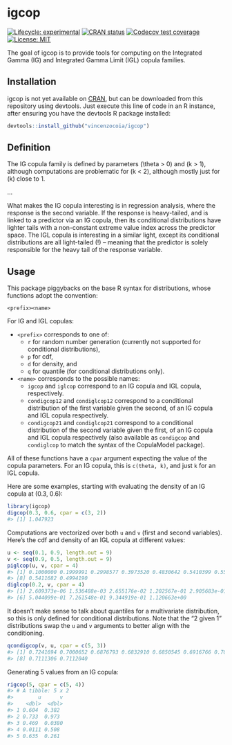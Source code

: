 
<!-- README.md is generated from README.Rmd. Please edit that file -->

# igcop

<!-- badges: start -->

[![Lifecycle:
experimental](https://img.shields.io/badge/lifecycle-experimental-orange.svg)](https://www.tidyverse.org/lifecycle/#experimental)
[![CRAN
status](https://www.r-pkg.org/badges/version/igcop)](https://CRAN.R-project.org/package=igcop)
[![Codecov test
coverage](https://codecov.io/gh/vincenzocoia/igcop/branch/master/graph/badge.svg)](https://codecov.io/gh/vincenzocoia/igcop?branch=master)
[![License:
MIT](https://img.shields.io/badge/license-MIT-blue.svg)](https://cran.r-project.org/web/licenses/MIT)
<!-- badges: end -->

The goal of igcop is to provide tools for computing on the Integrated
Gamma (IG) and Integrated Gamma Limit (IGL) copula families.

## Installation

igcop is not yet available on [CRAN](https://CRAN.R-project.org), but
can be downloaded from this repository using devtools. Just execute this
line of code in an R instance, after ensuring you have the devtools R
package installed:

``` r
devtools::install_github("vincenzocoia/igcop")
```

## Definition

The IG copula family is defined by parameters \(\theta > 0\) and
\(k > 1\), although computations are problematic for \(k < 2\), although
mostly just for \(k\) close to 1.

…

What makes the IG copula interesting is in regression analysis, where
the response is the second variable. If the response is heavy-tailed,
and is linked to a predictor via an IG copula, then its conditional
distributions have lighter tails with a non-constant extreme value index
across the predictor space. The IGL copula is interesting in a similar
light, except its conditional distributions are all light-tailed (\!) –
meaning that the predictor is solely responsible for the heavy tail of
the response variable.

## Usage

This package piggybacks on the base R syntax for distributions, whose
functions adopt the convention:

    <prefix><name>

For IG and IGL copulas:

  - `<prefix>` corresponds to one of:
      - `r` for random number generation (currently not supported for
        conditional distributions),
      - `p` for cdf,
      - `d` for density, and
      - `q` for quantile (for conditional distributions only).
  - `<name>` corresponds to the possible names:
      - `igcop` and `iglcop` correspond to an IG copula and IGL copula,
        respectively.
      - `condigcop12` and `condiglcop12` correspond to a conditional
        distribution of the first variable given the second, of an IG
        copula and IGL copula respectively.
      - `condigcop21` and `condiglcop21` correspond to a conditional
        distribution of the second variable given the first, of an IG
        copula and IGL copula respectively (also available as
        `condigcop` and `condiglcop` to match the syntax of the
        CopulaModel package).

All of these functions have a `cpar` argument expecting the value of the
copula parameters. For an IG copula, this is `c(theta, k)`, and just `k`
for an IGL copula.

Here are some examples, starting with evaluating the density of an IG
copula at (0.3, 0.6):

``` r
library(igcop)
digcop(0.3, 0.6, cpar = c(3, 2))
#> [1] 1.047923
```

Computations are vectorized over both `u` and `v` (first and second
variables). Here’s the cdf and density of an IGL copula at different
values:

``` r
u <- seq(0.1, 0.9, length.out = 9)
v <- seq(0.9, 0.5, length.out = 9)
piglcop(u, v, cpar = 4)
#> [1] 0.1000000 0.1999991 0.2998577 0.3973520 0.4830642 0.5410399 0.5597112
#> [8] 0.5411682 0.4994190
diglcop(0.2, v, cpar = 4)
#> [1] 2.609373e-06 1.536488e-03 2.655176e-02 1.202567e-01 2.905683e-01
#> [6] 5.044099e-01 7.261548e-01 9.344919e-01 1.120663e+00
```

It doesn’t make sense to talk about quantiles for a multivariate
distribution, so this is only defined for conditional distributions.
Note that the “2 given 1” distributions swap the `u` and `v` arguments
to better align with the conditioning.

``` r
qcondigcop(v, u, cpar = c(5, 3))
#> [1] 0.7241694 0.7000652 0.6876793 0.6832910 0.6850545 0.6916766 0.7015285
#> [8] 0.7111306 0.7112040
```

Generating 5 values from an IG copula:

``` r
rigcop(5, cpar = c(5, 4))
#> # A tibble: 5 x 2
#>        u      v
#>    <dbl>  <dbl>
#> 1 0.604  0.382 
#> 2 0.733  0.973 
#> 3 0.469  0.0380
#> 4 0.0111 0.508 
#> 5 0.635  0.261
```
